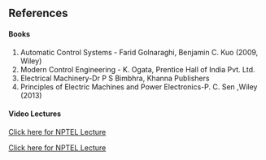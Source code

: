 ## References
#### Books

1) Automatic Control Systems - Farid Golnaraghi, Benjamin C. Kuo (2009, Wiley)
2) Modern Control Engineering - K. Ogata, Prentice Hall of India Pvt. Ltd.
3) Electrical Machinery-Dr P S Bimbhra, Khanna Publishers
4) Principles of Electric Machines and Power Electronics-P. C. Sen ,Wiley (2013)


#### Video Lectures

<a href="https://www.youtube.com/watch?v=3b2poIEjEFo" target="_blank">Click here for NPTEL Lecture</a>

<a href="https://www.youtube.com/watch?v=1OfLgpFq6Rc&list=PLSRCPd4kA2-S2Cu1tYUe5WGmc959y50Xf&index=5" target="_blank">Click here for NPTEL Lecture </a>


